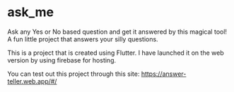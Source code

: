# ask_me

Ask any Yes or No based question and get it answered by this magical tool! A fun little project that answers your silly questions.

This is a project that is created using Flutter. I have launched it on the web version by using firebase for hosting. 

You can test out this project through this site: https://answer-teller.web.app/#/


